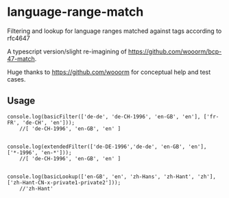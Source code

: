# language-range-match

Filtering and lookup for language ranges matched against tags according to rfc4647

A typescript version/slight re-imagining of https://github.com/wooorm/bcp-47-match.

Huge thanks to https://github.com/wooorm for conceptual help and test cases.

## Usage

```
console.log(basicFilter(['de-de', 'de-CH-1996', 'en-GB', 'en'], ['fr-FR', 'de-CH', 'en']));
    //[ 'de-CH-1996', 'en-GB', 'en' ]


console.log(extendedFilter(['de-DE-1996','de-de', 'en-GB', 'en'], ['*-1996', 'en-*']));
    //[ 'de-CH-1996', 'en-GB', 'en' ]


console.log(basicLookup(['en-GB', 'en', 'zh-Hans', 'zh-Hant', 'zh'], ['zh-Hant-CN-x-private1-private2']));
    //'zh-Hant'
```
